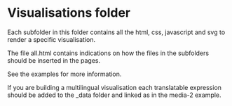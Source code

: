 # Visualisations folder

Each subfolder in this folder contains all the html, css, javascript and svg to render a specific visualisation. 

The file all.html contains indications on how the files in the subfolders should be inserted in the pages.

See the examples for more information.

If you are building a multilingual visualisation each translatable expression should be added to the _data folder and linked as in the media-2 example.
